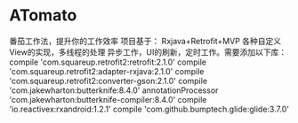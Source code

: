 # ATomato
番茄工作法，提升你的工作效率
项目基于：
Rxjava+Retrofit+MVP
各种自定义View的实现，多线程的处理
异步工作，UI的刷新，定时工作。需要添加以下库：
    compile 'com.squareup.retrofit2:retrofit:2.1.0'
    compile 'com.squareup.retrofit2:adapter-rxjava:2.1.0'
    compile 'com.squareup.retrofit2:converter-gson:2.1.0'
    compile 'com.jakewharton:butterknife:8.4.0'
    annotationProcessor 'com.jakewharton:butterknife-compiler:8.4.0'
    compile 'io.reactivex:rxandroid:1.2.1'
    compile 'com.github.bumptech.glide:glide:3.7.0'
